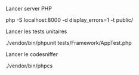 Lancer server PHP

php -S localhost:8000 -d display_errors=1 -t public/


Lancer les tests unitaires

./vendor/bin/phpunit tests/Framework/AppTest.php

Lancer le codesniffer

./vendor/bin/phpcs